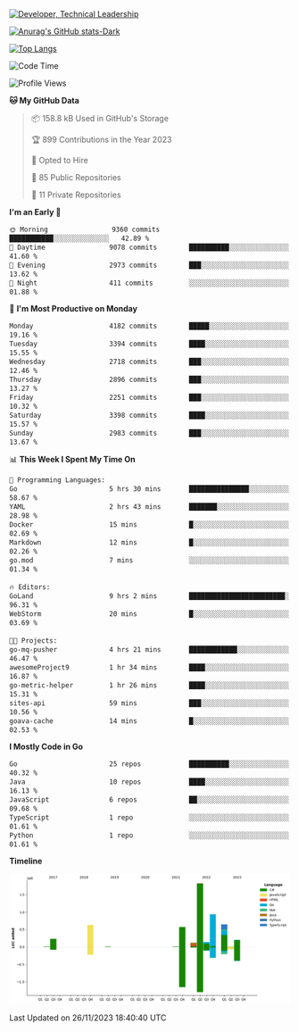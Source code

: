 <div>
  <a href="https://www.linkedin.com/in/arielpineiro/" target="_blank" rel="nofollow noopener noreferrer">
    <img src="https://img.shields.io/badge/-LinkedIn-%230077B5?style=for-the-badge&logo=linkedin&logoColor=white" alt="Developer, Technical Leadership" title="Ariel Piñeiro">
  </a>
</div>

[![Anurag's GitHub stats-Dark](https://github-readme-stats.vercel.app/api?username=arielsrv&show_icons=true&theme=dark#gh-dark-mode-only)](https://github.com/anuraghazra/github-readme-stats#gh-dark-mode-only)

[![Top Langs](https://github-readme-stats.vercel.app/api/top-langs/?username=arielsrv&layout=compact&langs_count=10&theme=dark#gh-dark-mode-only)](https://github.com/anuraghazra/github-readme-stats&theme=dark#gh-dark-mode-only)

<!--START_SECTION:waka-->
![Code Time](http://img.shields.io/badge/Code%20Time-316%20hrs%209%20mins-blue)

![Profile Views](http://img.shields.io/badge/Profile%20Views-2-blue)

**🐱 My GitHub Data** 

> 📦 158.8 kB Used in GitHub's Storage 
 > 
> 🏆 899 Contributions in the Year 2023
 > 
> 💼 Opted to Hire
 > 
> 📜 85 Public Repositories 
 > 
> 🔑 11 Private Repositories 
 > 
**I'm an Early 🐤** 

```text
🌞 Morning                9360 commits        ███████████░░░░░░░░░░░░░░   42.89 % 
🌆 Daytime                9078 commits        ██████████░░░░░░░░░░░░░░░   41.60 % 
🌃 Evening                2973 commits        ███░░░░░░░░░░░░░░░░░░░░░░   13.62 % 
🌙 Night                  411 commits         ░░░░░░░░░░░░░░░░░░░░░░░░░   01.88 % 
```
📅 **I'm Most Productive on Monday** 

```text
Monday                   4182 commits        █████░░░░░░░░░░░░░░░░░░░░   19.16 % 
Tuesday                  3394 commits        ████░░░░░░░░░░░░░░░░░░░░░   15.55 % 
Wednesday                2718 commits        ███░░░░░░░░░░░░░░░░░░░░░░   12.46 % 
Thursday                 2896 commits        ███░░░░░░░░░░░░░░░░░░░░░░   13.27 % 
Friday                   2251 commits        ███░░░░░░░░░░░░░░░░░░░░░░   10.32 % 
Saturday                 3398 commits        ████░░░░░░░░░░░░░░░░░░░░░   15.57 % 
Sunday                   2983 commits        ███░░░░░░░░░░░░░░░░░░░░░░   13.67 % 
```


📊 **This Week I Spent My Time On** 

```text
💬 Programming Languages: 
Go                       5 hrs 30 mins       ███████████████░░░░░░░░░░   58.67 % 
YAML                     2 hrs 43 mins       ███████░░░░░░░░░░░░░░░░░░   28.98 % 
Docker                   15 mins             █░░░░░░░░░░░░░░░░░░░░░░░░   02.69 % 
Markdown                 12 mins             █░░░░░░░░░░░░░░░░░░░░░░░░   02.26 % 
go.mod                   7 mins              ░░░░░░░░░░░░░░░░░░░░░░░░░   01.34 % 

🔥 Editors: 
GoLand                   9 hrs 2 mins        ████████████████████████░   96.31 % 
WebStorm                 20 mins             █░░░░░░░░░░░░░░░░░░░░░░░░   03.69 % 

🐱‍💻 Projects: 
go-mq-pusher             4 hrs 21 mins       ████████████░░░░░░░░░░░░░   46.47 % 
awesomeProject9          1 hr 34 mins        ████░░░░░░░░░░░░░░░░░░░░░   16.87 % 
go-metric-helper         1 hr 26 mins        ████░░░░░░░░░░░░░░░░░░░░░   15.31 % 
sites-api                59 mins             ███░░░░░░░░░░░░░░░░░░░░░░   10.56 % 
goava-cache              14 mins             █░░░░░░░░░░░░░░░░░░░░░░░░   02.53 % 
```

**I Mostly Code in Go** 

```text
Go                       25 repos            ██████████░░░░░░░░░░░░░░░   40.32 % 
Java                     10 repos            ████░░░░░░░░░░░░░░░░░░░░░   16.13 % 
JavaScript               6 repos             ██░░░░░░░░░░░░░░░░░░░░░░░   09.68 % 
TypeScript               1 repo              ░░░░░░░░░░░░░░░░░░░░░░░░░   01.61 % 
Python                   1 repo              ░░░░░░░░░░░░░░░░░░░░░░░░░   01.61 % 
```



**Timeline**

![Lines of Code chart](https://raw.githubusercontent.com/arielsrv/arielsrv/main/assets/bar_graph.png)


 Last Updated on 26/11/2023 18:40:40 UTC
<!--END_SECTION:waka-->
